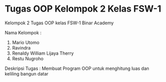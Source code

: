 # Tugas OOP Kelompok 2 Kelas FSW-1

Kelompok 2 Tugas OOP kelas FSW-1 Binar Academy

Nama Kelompok : 
1. Mario Utomo
2. Ravindra
3. Renaldy William Lijaya Therry
4. Restu Nugroho

Deskripsi Tugas : 
Membuat Program OOP untuk menghitung luas dan keliling bangun datar

